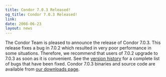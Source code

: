 ```yaml
---
title: Condor 7.0.3 Released!
og_title: Condor 7.0.3 Released!
link: 
date: 2008-06-23
layout: news
---
```


The Condor Team is pleased to announce the release of Condor 7.0.3.  This release fixes a bug in 7.0.2 which resulted in very poor performance in some situations. Therefore, we recommend that users of 7.0.2 upgrade to 7.0.3 as soon as it is convenient. See the <a href="manual/latest-stable/9_Version_History.html">version history</a> for a complete list of bugs that have been fixed. Condor 7.0.3 binaries and source code are available from <a href="downloads/">our downloads page</a>. 
